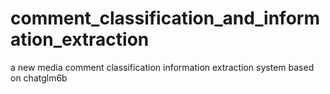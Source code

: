 # comment_classification_and_information_extraction
a new media comment classification information extraction system based on chatglm6b
